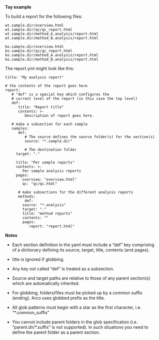 **Toy example**

To build a report for the following files:

```
wt.sample.dir/overview.html
wt.sample.dir/qc/qc_report.html
wt.sample.dir/method_A.analysis/report.html
wt.sample.dir/method_B.analysis/report.html

ko.sample.dir/overview.html
ko.sample.dir/qc/qc_report.html
ko.sample.dir/method_A.analysis/report.html
ko.sample.dir/method_B.analysis/report.html
```

The report.yml might look like this:

```
title: "My analysis report"

# the contents of the report goes here
report:
   # "def" is a special key which configures the
   # current level of the report (in this case the top level)
   def:
      title: "Report title"
      contents: >-
         Description of report goes here.

   # make a subsection for each sample
   samples:
      def:
         # The source defines the source folder(s) for the section(s)
         source: "*.sample.dir"

         # The destination folder
	 target: "."

	 title: "Per sample reports"
	 contents: >-
	    Per sample analysis reports
	 pages:
	    overview: "overview.html"
	    qc: "qc/qc.html"

      # make subsections for the different analysis reports
      methods:
         def:
	    source: "*.analysis"
	    target: "."
	    title: "method reports"
	    contents: ""
	    pages:
	       report: "report.html"

```


**Notes**

* Each section definition in the yaml must include a “def” key comprising of a dictionary defining its source, target, title, contents (and pages).

* title is ignored if globbing.

* Any key not called “def” is treated as a subsection.

* Source and target paths are relative to those of any parent section(s) which are automatically inherited.

* For globbing, folders/files must be picked up by a common suffix (ending). Arco uses globbed prefix as the title.

* All glob patterns must begin with a star as the first character, i.e. “*.common_suffix”

* You cannot include parent folders in the glob specification (i.e. “parent.dir/*.suffix” is not supported). In such situations you need to define the parent folder as a parent section.

